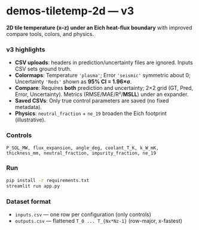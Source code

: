 # demos-tiletemp-2d — v3

**2D tile temperature (x–z) under an Eich heat-flux boundary** with improved compare tools, colors, and physics.

### v3 highlights
- **CSV uploads**: headers in prediction/uncertainty files are ignored. Inputs CSV sets ground truth.
- **Colormaps**: Temperature `'plasma'`; Error `'seismic'` symmetric about 0; Uncertainty `'Reds'` shown as **95% CI = 1.96×σ**.
- **Compare**: Requires **both** prediction and uncertainty; 2×2 grid (GT, Pred, Error, Uncertainty). Metrics (RMSE/MAE/R²/**MSLL**) under an expander.
- **Saved CSVs**: Only true control parameters are saved (no fixed metadata).
- **Physics**: `neutral_fraction` + `ne_19` broaden the Eich footprint (illustrative).

### Controls
`P_SOL_MW, flux_expansion, angle_deg, coolant_T_K, k_W_mK, thickness_mm, neutral_fraction, impurity_fraction, ne_19`

### Run
```bash
pip install -r requirements.txt
streamlit run app.py
```

### Dataset format
- `inputs.csv` — one row per configuration (only controls)
- `outputs.csv` — flattened `T_0 ... T_{Nx*Nz-1}` (row-major, x-fastest)
